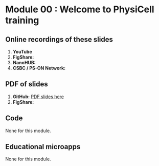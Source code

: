 # Module 00 : Welcome to PhysiCell training

## Online recordings of these slides
1. **YouTube**
1. **FigShare:**
1. **NanoHUB:**
1. **CSBC / PS-ON Network:** 

## PDF of slides 

1. **GitHub:** [PDF slides here](https://github.com/physicell-training/00-Welcome-to-training/blob/master/00-Welcome-to-training.pdf)
1. **FigShare:** 

## Code
None for this module. 

## Educational microapps 
None for this module. 


